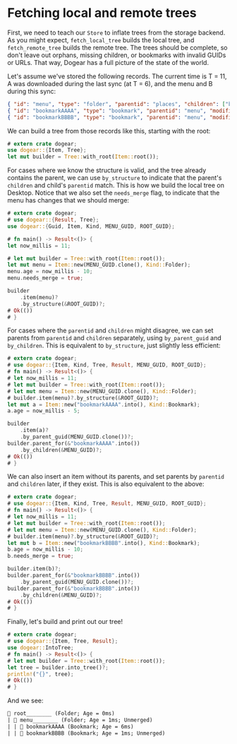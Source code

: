 # Fetching local and remote trees

First, we need to teach our `Store` to inflate trees from the storage backend. As you might expect, `fetch_local_tree` builds the local tree, and `fetch_remote_tree` builds the remote tree. The trees should be complete, so don't leave out orphans, missing children, or bookmarks with invalid GUIDs or URLs. That way, Dogear has a full picture of the state of the world.

Let's assume we've stored the following records. The current time is T = 11, A was downloaded during the last sync (at T = 6), and the menu and B during this sync:

```json
{ "id": "menu", "type": "folder", "parentid": "places", "children": ["bookmarkAAAA", "bookmarkBBBB"], "modified": 10 }
{ "id": "bookmarkAAAA", "type": "bookmark", "parentid": "menu", "modified": 5 }
{ "id": "bookmarkBBBB", "type": "bookmark", "parentid": "menu", "modified": 10 }
```

We can build a tree from those records like this, starting with the root:

```rust
# extern crate dogear;
use dogear::{Item, Tree};
let mut builder = Tree::with_root(Item::root());
```

For cases where we know the structure is valid, and the tree already contains the parent, we can use `by_structure` to indicate that the parent's `children` and child's `parentid` match. This is how we build the local tree on Desktop. Notice that we also set the `needs_merge` flag, to indicate that the menu has changes that we should merge:

```rust
# extern crate dogear;
# use dogear::{Result, Tree};
use dogear::{Guid, Item, Kind, MENU_GUID, ROOT_GUID};

# fn main() -> Result<()> {
let now_millis = 11;

# let mut builder = Tree::with_root(Item::root());
let mut menu = Item::new(MENU_GUID.clone(), Kind::Folder);
menu.age = now_millis - 10;
menu.needs_merge = true;

builder
    .item(menu)?
    .by_structure(&ROOT_GUID)?;
# Ok(())
# }
```

For cases where the `parentid` and `children` might disagree, we can set parents from `parentid` and `children` separately, using `by_parent_guid` and `by_children`. This is equivalent to `by_structure`, just slightly less efficient:

```rust
# extern crate dogear;
# use dogear::{Item, Kind, Tree, Result, MENU_GUID, ROOT_GUID};
# fn main() -> Result<()> {
# let now_millis = 11;
# let mut builder = Tree::with_root(Item::root());
# let mut menu = Item::new(MENU_GUID.clone(), Kind::Folder);
# builder.item(menu)?.by_structure(&ROOT_GUID)?;
let mut a = Item::new("bookmarkAAAA".into(), Kind::Bookmark);
a.age = now_millis - 5;

builder
    .item(a)?
    .by_parent_guid(MENU_GUID.clone())?;
builder.parent_for(&"bookmarkAAAA".into())
	.by_children(&MENU_GUID)?;
# Ok(())
# }
```

We can also insert an item without its parents, and set parents by `parentid` and `children` later, if they exist. This is also equivalent to the above:

```rust
# extern crate dogear;
# use dogear::{Item, Kind, Tree, Result, MENU_GUID, ROOT_GUID};
# fn main() -> Result<()> {
# let now_millis = 11;
# let mut builder = Tree::with_root(Item::root());
# let mut menu = Item::new(MENU_GUID.clone(), Kind::Folder);
# builder.item(menu)?.by_structure(&ROOT_GUID)?;
let mut b = Item::new("bookmarkBBBB".into(), Kind::Bookmark);
b.age = now_millis - 10;
b.needs_merge = true;

builder.item(b)?;
builder.parent_for(&"bookmarkBBBB".into())
	.by_parent_guid(MENU_GUID.clone())?;
builder.parent_for(&"bookmarkBBBB".into())
	.by_children(&MENU_GUID)?;
# Ok(())
# }
```

Finally, let's build and print out our tree!

```rust
# extern crate dogear;
# use dogear::{Item, Tree, Result};
use dogear::IntoTree;
# fn main() -> Result<()> {
# let mut builder = Tree::with_root(Item::root());
let tree = builder.into_tree()?;
println!("{}", tree);
# Ok(())
# }
```

And we see:

```txt
📂 root________ (Folder; Age = 0ms)
| 📂 menu________ (Folder; Age = 1ms; Unmerged)
| | 🔖 bookmarkAAAA (Bookmark; Age = 6ms)
| | 🔖 bookmarkBBBB (Bookmark; Age = 1ms; Unmerged)
```
